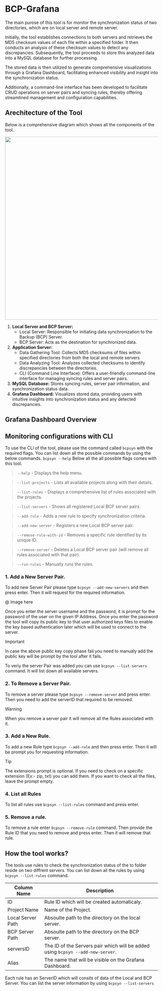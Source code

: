 # BCP-Grafana

The main purose of this tool is for monitor the synchronization status of two directories, which are on local server and remote server.

Initially, the tool establishes connections to both servers and retrieves the MD5 checksum values of each file within a specified folder. It then conducts an analysis of these checksum values to detect any discrepancies. Subsequently, the tool proceeds to store this analyzed data into a MySQL database for further processing.

The stored data is then utilized to generate comprehensive visualizations through a Grafana Dashboard, facilitating enhanced visibility and insight into the synchronization status.

Additionally, a command-line interface has been developed to facilitate CRUD operations on server pairs and syncing rules, thereby offering streamlined management and configuration capabilities.

## Arechitecture of the Tool

Below is a comprehensive diagram which shows all the components of the tool.

<img src="https://github.com/PasinduBhagya/BCP-Grafana/assets/63937160/4e2a7c8f-9137-4e29-9b7d-8e68d2db936a" width="600">

1. **Local Server and BCP Server:**
    - Local Server: Responsible for initiating data synchronization to the Backup (BCP) Server.
    - BCP Server: Acts as the destination for synchronized data.
2. **Application Server:**
    - Data Gathering Tool: Collects MD5 checksums of files within specified directories from both the local and remote servers
    - Data Analyzing Tool: Analyzes collected checksums to identify discrepancies between the directories.
    - CLI (Command Line Interface): Offers a user-friendly command-line interface for managing syncing rules and server pairs.
3. **MySQL Database:** Stores syncing rules, server pair information, and synchronization status data.
4. **Grafana Dashboard:** Visualizes stored data, providing users with intuitive insights into synchronization status and any detected discrepancies.


## Grafana Dashboard Overview

## Monitoring configurations with CLI

To use the CLI of the tool, please use the command called `bcpsyn` with the required flags. You can list down all the possible commands by using the below commands. 
`bcpsyn --help`
Below all the all possible flags comes with this tool.
>`--help` - Displays the help menu.

> `--list-projects` - Lists all available projects along with their details.

> `--list-rules` - Displays a comprehensive list of rules associated with the projects.

> `--list-servers` - Shows all registered Local BCP server pairs.

> `--add-rule` - Adds a new rule to specify synchronization criteria.

> `--add-new-server` - Registers a new Local BCP server pair.

> `--remove-rule-with-id` - Removes a specific rule identified by its unique ID.

> `--remove-server` - Deletes a Local BCP server pair (will remove all rules associated with that pair).

> `--run-rules` - Manually runs the rules.

### 1. Add a New Server Pair.
To add  new Server Pair please type `bcpsyn --add-new-servers` and then press enter. Then it will request for the required information. 

@ Image here

Once you enter the server username and the password, it is prompt for the password of the user on the given IP Address. Once you enter the password the tool will copy its public key to that user authorized keys files to enable the key based authentication later which will be used to connect to the server.
> [!IMPORTANT]
> In case the above public key copy phase fail you need to manualy add the public key will be prompt by the tool after it fails.

To veriy the server Pair was added you can use `bcpsyn --list-servers` command. It will list down all available servers.
### 2. To Remove a Server Pair.
To remove a server please type `bcpsyn --remove-server` and press enter. Then you need to add the serverID that required to be removed. 

> [!WARNING]
> When you remove a server pair it will remove all the Rules associated with it.

### 3. Add a New Rule.
To add a new Rule type `bcpsyn --add-rule` and then press enter. Then it will be prompt you for requesting information. 

> [!TIP]
> The extensions prompt is optional. If you need to check on a specific extension (Ex:- zip, txt) you can add them. If you want to check all the files, leave the prompt empty.

### 4. List all Rules

To list all rules use `bcpsyn --list-rules` command and press enter. 

### 5. Remove a rule.
To remove a rule enter `bcpsyn --remove-rule` command. Then provide the Rule ID that you need to remove and press enter. Then it will remove that rule.



## How the tool works?
The tools use rules to check the synchronization status of the to folder reside on two diffrent servers. You can list down all the rules by using `bcpsyn --list-rules` command.

Column Name  | Description
------------- | -------------
ID  | Rule ID which will be created automaticaly.
Project Name  | Name of the Project.
Local Server Path  | Absoulte path to the directory on the local server. 
BCP Server Path  | Absoulte path to the directory on the BCP server. 
serversID | The ID of the Servers pair which will be added using `bcpsyn --add-new-server`.
Alias  | The name that will be visible on the Grafana Dashboard.

Each rule has an ServerID which will consits of data of the Local and BCP Server. You can list the server information by using `bcpsyn --list-servers`

